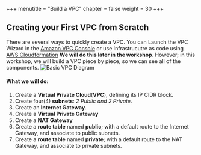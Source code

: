 +++
menutitle = "Build a VPC"
chapter = false
weight = 30
+++

## Creating your First VPC from Scratch

There are several ways to quickly create a VPC. You can Launch the VPC Wizard in the [Amazon VPC Console](https://aws.amazon.com/getting-started/) or use Infrastrucutre as code using [AWS Cloudformation](https://aws.amazon.com/cloudformation/) **We will do this later in the workshop**. However; in this workshop, we will build a VPC piece by piece, so we can see all of the components.
![Basic VPC Diagram](/images/vpc_intro_complete_diagram.png)

#### What we will do:

1. Create a **Virtual Private Cloud**(**VPC**), defining its IP CIDR block.
1. Create four(4) **subnets**: _2 Public and 2 Private_.
1. Create an **Internet Gateway**.
1. Create a **Virtual Private Gateway**
1. Create a **NAT Gateway**
1. Create a **route table** named **public**; with a default route to the Internet Gateway, and associate to public subnets.
1. Create a **route table** named **private**; with a default route to the NAT Gateway, and associate to private subnets.

